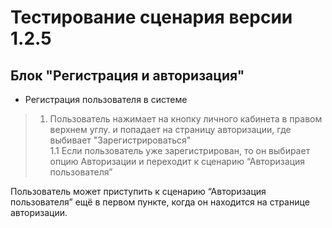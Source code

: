 # Тестирование сценария версии 1.2.5
## Блок "Регистрация и авторизация"
* Регистрация пользователя в системе
> 1. Пользователь нажимает на кнопку личного кабинета в правом верхнем углу. и попадает на страницу авторизации, где выбивает
"Зарегистрироваться"	  
> 1.1 Если пользователь уже зарегистрирован, то он выбирает опцию Авторизации и переходит к сценарию “Авторизация пользователя”

Пользователь может приступить к сценарию “Авторизация пользователя” ещё в первом пункте, когда он находится на странице авторизации.
